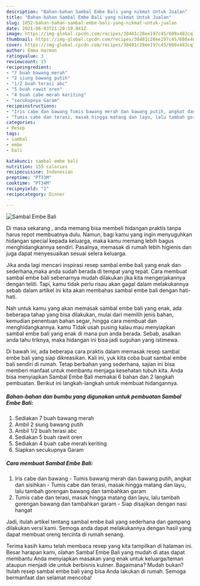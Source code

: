 ```yaml
---
description: "Bahan-bahan Sambal Embe Bali yang nikmat Untuk Jualan"
title: "Bahan-bahan Sambal Embe Bali yang nikmat Untuk Jualan"
slug: 1052-bahan-bahan-sambal-embe-bali-yang-nikmat-untuk-jualan
date: 2021-06-03T21:20:19.841Z
image: https://img-global.cpcdn.com/recipes/38481c28ee197c45/680x482cq70/sambal-embe-bali-foto-resep-utama.jpg
thumbnail: https://img-global.cpcdn.com/recipes/38481c28ee197c45/680x482cq70/sambal-embe-bali-foto-resep-utama.jpg
cover: https://img-global.cpcdn.com/recipes/38481c28ee197c45/680x482cq70/sambal-embe-bali-foto-resep-utama.jpg
author: Emma Harmon
ratingvalue: 3
reviewcount: 15
recipeingredient:
- "7 buah bawang merah"
- "2 siung bawang putih"
- "1/2 buah terasi abc"
- "5 buah rawit oren"
- "4 buah cabe merah keriting"
- "secukupnya Garam"
recipeinstructions:
- "Iris cabe dan bawang Tumis bawang merah dan bawang putih, angkat dan sisihkan Tumis cabe dan terasi, masak hingga matang dan layu, lalu tambah gorengan bawang dan tambahkan garam"
- "Tumis cabe dan terasi, masak hingga matang dan layu, lalu tambah gorengan bawang dan tambahkan garam Siap disajikan dengan nasi hangat"
categories:
- Resep
tags:
- sambal
- embe
- bali

katakunci: sambal embe bali 
nutrition: 155 calories
recipecuisine: Indonesian
preptime: "PT33M"
cooktime: "PT34M"
recipeyield: "1"
recipecategory: Dinner

---
```



![Sambal Embe Bali](https://img-global.cpcdn.com/recipes/38481c28ee197c45/680x482cq70/sambal-embe-bali-foto-resep-utama.jpg)

Di masa  sekarang , anda memang bisa membeli hidangan praktis tanpa harus repot membuatnya dulu. Namun, bagi kamu yang ingin menyuguhkan hidangan special kepada keluarga, maka kamu memang lebih bagus menghidangkannya sendiri. Pasalnya, memasak di rumah lebih higienis dan juga dapat menyesuaikan sesuai selera keluarga.

Jika anda lagi mencari inspirasi resep sambal embe bali yang enak dan sederhana,maka anda sudah berada di tempat yang tepat. Cara membuat sambal embe bali  sebenarnya mudah dilakukan jika kita mengerjakannya dengan teliti. Tapi, kamu tidak perlu risau akan gagal dalam melakukannya 
sebab dalam artikel ini kita akan membahas sambal embe bali dengan hati-hati.  



Nah untuk kamu yang akan memasak sambal embe bali yang enak, ada beberapa tahap yang bisa dilakukan, mulai dari memilih jenis bahan, kemudian penentuan bahan segar, hingga cara membuat dan menghidangkannya. kamu Tidak usah pusing kalau mau menyiapkan sambal embe bali yang enak di mana pun anda berada. Sebab, asalkan anda  tahu triknya, maka hidangan ini bisa jadi suguhan yang istimewa.

Di bawah ini, ada beberapa cara praktis  dalam memasak resep sambal embe bali yang siap dikreasikan. Kali ini, yuk kita coba buat sambal embe bali sendiri di rumah. Tetap berbahan yang sederhana, sajian ini bisa memberi manfaat untuk membantu menjaga kesehatan tubuh kita. Anda bisa menyiapkan Sambal Embe Bali memakai 6 bahan dan 2 langkah pembuatan. Berikut ini langkah-langkah untuk membuat hidangannya.

<!--inarticleads1-->

##### Bahan-bahan dan bumbu yang digunakan untuk pembuatan Sambal Embe Bali:

1. Sediakan 7 buah bawang merah
1. Ambil 2 siung bawang putih
1. Ambil 1/2 buah terasi abc
1. Sediakan 5 buah rawit oren
1. Sediakan 4 buah cabe merah keriting
1. Siapkan secukupnya Garam




<!--inarticleads2-->

##### Cara membuat Sambal Embe Bali:

1. Iris cabe dan bawang - Tumis bawang merah dan bawang putih, angkat dan sisihkan - Tumis cabe dan terasi, masak hingga matang dan layu, lalu tambah gorengan bawang dan tambahkan garam
1. Tumis cabe dan terasi, masak hingga matang dan layu, lalu tambah gorengan bawang dan tambahkan garam - Siap disajikan dengan nasi hangat




Jadi, itulah artikel tentang  sambal embe bali  yang sederhana dan gampang dilakukan versi kami. Semoga anda dapat melakukannya dengan hasil yang dapat membuat oreng tercinta di rumah senang. 

Terima kasih kamu telah membaca resep yang kita tampilkan di halaman ini. Besar harapan kami, olahan  Sambal Embe Bali yang mudah di atas dapat membantu Anda menyiapkan masakan yang enak untuk keluarga/teman ataupun menjadi ide untuk berbisnis kuliner. Bagaimana? Mudah bukan? Itulah resep sambal embe bali yang bisa Anda lakukan di rumah. Semoga bermanfaat dan selamat mencoba!

